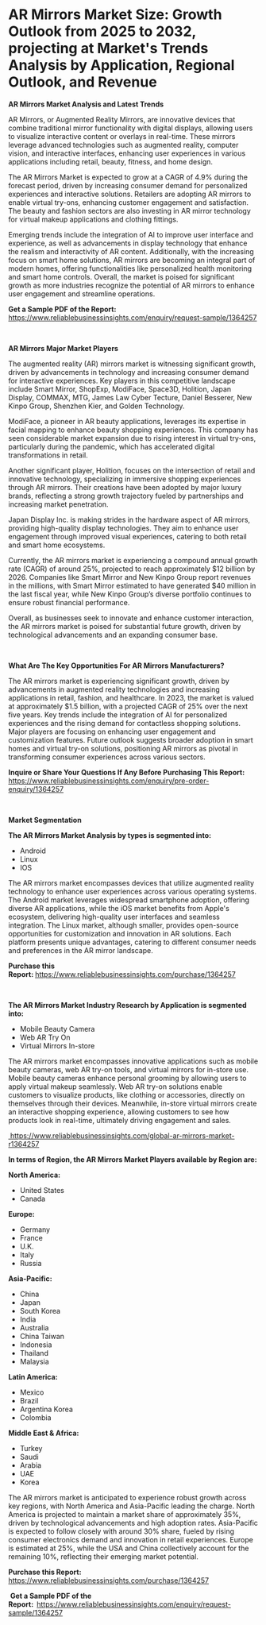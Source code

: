 <p><h1>AR Mirrors Market Size: Growth Outlook from 2025 to 2032, projecting at Market's Trends Analysis by Application, Regional Outlook, and Revenue</h1></p><p><strong>AR Mirrors Market Analysis and Latest Trends</strong></p>
<p><p>AR Mirrors, or Augmented Reality Mirrors, are innovative devices that combine traditional mirror functionality with digital displays, allowing users to visualize interactive content or overlays in real-time. These mirrors leverage advanced technologies such as augmented reality, computer vision, and interactive interfaces, enhancing user experiences in various applications including retail, beauty, fitness, and home design.</p><p>The AR Mirrors Market is expected to grow at a CAGR of 4.9% during the forecast period, driven by increasing consumer demand for personalized experiences and interactive solutions. Retailers are adopting AR mirrors to enable virtual try-ons, enhancing customer engagement and satisfaction. The beauty and fashion sectors are also investing in AR mirror technology for virtual makeup applications and clothing fittings.</p><p>Emerging trends include the integration of AI to improve user interface and experience, as well as advancements in display technology that enhance the realism and interactivity of AR content. Additionally, with the increasing focus on smart home solutions, AR mirrors are becoming an integral part of modern homes, offering functionalities like personalized health monitoring and smart home controls. Overall, the market is poised for significant growth as more industries recognize the potential of AR mirrors to enhance user engagement and streamline operations.</p></p>
<p><strong>Get a Sample PDF of the Report:&nbsp;</strong> <a href="https://www.reliablebusinessinsights.com/enquiry/request-sample/1364257?utm_campaign=2941&utm_medium=2&utm_source=Github&utm_content=ia&utm_term=15042025&utm_id=ar-mirrors">https://www.reliablebusinessinsights.com/enquiry/request-sample/1364257</a></p>
<p>&nbsp;</p>
<p><strong>AR Mirrors Major Market Players</strong></p>
<p><p>The augmented reality (AR) mirrors market is witnessing significant growth, driven by advancements in technology and increasing consumer demand for interactive experiences. Key players in this competitive landscape include Smart Mirror, ShopExp, ModiFace, Space3D, Holition, Japan Display, COMMAX, MTG, James Law Cyber​​ Tecture, Daniel Besserer, New Kinpo Group, Shenzhen Kier, and Golden Technology.</p><p>ModiFace, a pioneer in AR beauty applications, leverages its expertise in facial mapping to enhance beauty shopping experiences. This company has seen considerable market expansion due to rising interest in virtual try-ons, particularly during the pandemic, which has accelerated digital transformations in retail.</p><p>Another significant player, Holition, focuses on the intersection of retail and innovative technology, specializing in immersive shopping experiences through AR mirrors. Their creations have been adopted by major luxury brands, reflecting a strong growth trajectory fueled by partnerships and increasing market penetration.</p><p>Japan Display Inc. is making strides in the hardware aspect of AR mirrors, providing high-quality display technologies. They aim to enhance user engagement through improved visual experiences, catering to both retail and smart home ecosystems.</p><p>Currently, the AR mirrors market is experiencing a compound annual growth rate (CAGR) of around 25%, projected to reach approximately $12 billion by 2026. Companies like Smart Mirror and New Kinpo Group report revenues in the millions, with Smart Mirror estimated to have generated $40 million in the last fiscal year, while New Kinpo Group’s diverse portfolio continues to ensure robust financial performance.</p><p>Overall, as businesses seek to innovate and enhance customer interaction, the AR mirrors market is poised for substantial future growth, driven by technological advancements and an expanding consumer base.</p></p>
<p>&nbsp;</p>
<p><strong>What Are The Key Opportunities For AR Mirrors Manufacturers?</strong></p>
<p><p>The AR mirrors market is experiencing significant growth, driven by advancements in augmented reality technologies and increasing applications in retail, fashion, and healthcare. In 2023, the market is valued at approximately $1.5 billion, with a projected CAGR of 25% over the next five years. Key trends include the integration of AI for personalized experiences and the rising demand for contactless shopping solutions. Major players are focusing on enhancing user engagement and customization features. Future outlook suggests broader adoption in smart homes and virtual try-on solutions, positioning AR mirrors as pivotal in transforming consumer experiences across various sectors.</p></p>
<p><strong>Inquire or Share Your Questions If Any Before Purchasing This Report:</strong> <a href="https://www.reliablebusinessinsights.com/enquiry/pre-order-enquiry/1364257?utm_campaign=2941&utm_medium=2&utm_source=Github&utm_content=ia&utm_term=15042025&utm_id=ar-mirrors">https://www.reliablebusinessinsights.com/enquiry/pre-order-enquiry/1364257</a></p>
<p>&nbsp;</p>
<p><strong>Market Segmentation</strong></p>
<p><strong>The AR Mirrors Market Analysis by types is segmented into:</strong></p>
<p><ul><li>Android</li><li>Linux</li><li>IOS</li></ul></p>
<p><p>The AR mirrors market encompasses devices that utilize augmented reality technology to enhance user experiences across various operating systems. The Android market leverages widespread smartphone adoption, offering diverse AR applications, while the iOS market benefits from Apple's ecosystem, delivering high-quality user interfaces and seamless integration. The Linux market, although smaller, provides open-source opportunities for customization and innovation in AR solutions. Each platform presents unique advantages, catering to different consumer needs and preferences in the AR mirror landscape.</p></p>
<p><strong>Purchase this Report:&nbsp;</strong><a href="https://www.reliablebusinessinsights.com/purchase/1364257?utm_campaign=2941&utm_medium=2&utm_source=Github&utm_content=ia&utm_term=15042025&utm_id=ar-mirrors">https://www.reliablebusinessinsights.com/purchase/1364257</a></p>
<p>&nbsp;</p>
<p><strong>The AR Mirrors Market Industry Research by Application is segmented into:</strong></p>
<p><ul><li>Mobile Beauty Camera</li><li>Web AR Try On</li><li>Virtual Mirrors In-store</li></ul></p>
<p><p>The AR mirrors market encompasses innovative applications such as mobile beauty cameras, web AR try-on tools, and virtual mirrors for in-store use. Mobile beauty cameras enhance personal grooming by allowing users to apply virtual makeup seamlessly. Web AR try-on solutions enable customers to visualize products, like clothing or accessories, directly on themselves through their devices. Meanwhile, in-store virtual mirrors create an interactive shopping experience, allowing customers to see how products look in real-time, ultimately driving engagement and sales.</p></p>
<p><a href="https://www.reliablebusinessinsights.com/global-ar-mirrors-market-r1364257?utm_campaign=2941&utm_medium=2&utm_source=Github&utm_content=ia&utm_term=15042025&utm_id=ar-mirrors">&nbsp;https://www.reliablebusinessinsights.com/global-ar-mirrors-market-r1364257</a></p>
<p><strong>In terms of Region, the AR Mirrors Market Players available by Region are:</strong></p>
<p>
    <p> <strong> North America: </strong>
        <ul>
            <li>United States</li>
            <li>Canada</li>
        </ul>
        </p> 
    <p> <strong> Europe: </strong>
        <ul>
            <li>Germany</li>
            <li>France</li>
            <li>U.K.</li>
            <li>Italy</li>
            <li>Russia</li>
        </ul>
        </p> 
    <p> <strong> Asia-Pacific: </strong>
        <ul>
            <li>China</li>
            <li>Japan</li>
            <li>South Korea</li>
            <li>India</li>
            <li>Australia</li>
            <li>China Taiwan</li>
            <li>Indonesia</li>
            <li>Thailand</li>
            <li>Malaysia</li>
        </ul>
        </p> 
    <p> <strong> Latin America: </strong>
        <ul>
            <li>Mexico</li>
            <li>Brazil</li>
            <li>Argentina Korea</li>
            <li>Colombia</li>
        </ul>
        </p> 
    <p> <strong> Middle East & Africa: </strong>
        <ul>
            <li>Turkey</li>
            <li>Saudi</li>
            <li>Arabia</li>
            <li>UAE</li>
            <li>Korea</li>
        </ul>
    </p>
    </p>
<p><p>The AR mirrors market is anticipated to experience robust growth across key regions, with North America and Asia-Pacific leading the charge. North America is projected to maintain a market share of approximately 35%, driven by technological advancements and high adoption rates. Asia-Pacific is expected to follow closely with around 30% share, fueled by rising consumer electronics demand and innovation in retail experiences. Europe is estimated at 25%, while the USA and China collectively account for the remaining 10%, reflecting their emerging market potential.</p></p>
<p><strong>Purchase this Report: </strong><a href="https://www.reliablebusinessinsights.com/purchase/1364257?utm_campaign=2941&utm_medium=2&utm_source=Github&utm_content=ia&utm_term=15042025&utm_id=ar-mirrors">https://www.reliablebusinessinsights.com/purchase/1364257</a></p>
<p>&nbsp;<strong>Get a Sample PDF of the Report:&nbsp;&nbsp;</strong><a href="https://www.reliablebusinessinsights.com/enquiry/request-sample/1364257?utm_campaign=2941&utm_medium=2&utm_source=Github&utm_content=ia&utm_term=15042025&utm_id=ar-mirrors">https://www.reliablebusinessinsights.com/enquiry/request-sample/1364257</a></p>
<p><strong></strong></p>
<p><p></p><p></p><p></p></p>